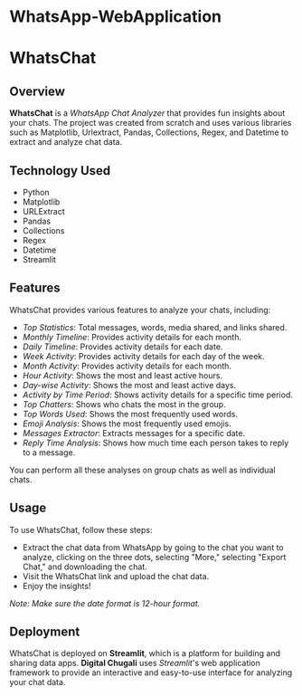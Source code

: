 # WhatsApp-WebApplication

# WhatsChat

## Overview

**WhatsChat** is a _WhatsApp Chat Analyzer_ that provides fun insights about your chats. The project was created from scratch and uses various libraries such as Matplotlib, Urlextract, Pandas, Collections, Regex, and Datetime to extract and analyze chat data.

## Technology Used

- Python
- Matplotlib
- URLExtract
- Pandas
- Collections
- Regex
- Datetime
- Streamlit

## Features

WhatsChat provides various features to analyze your chats, including:

- _Top Statistics_: Total messages, words, media shared, and links shared.
- _Monthly Timeline_: Provides activity details for each month.
- _Daily Timeline_: Provides activity details for each date.
- _Week Activity_: Provides activity details for each day of the week.
- _Month Activity_: Provides activity details for each month.
- _Hour Activity_: Shows the most and least active hours.
- _Day-wise Activity_: Shows the most and least active days.
- _Activity by Time Period_: Shows activity details for a specific time period.
- _Top Chatters_: Shows who chats the most in the group.
- _Top Words Used_: Shows the most frequently used words.
- _Emoji Analysis_: Shows the most frequently used emojis.
- _Messages Extractor_: Extracts messages for a specific date.
- _Reply Time Analysis_: Shows how much time each person takes to reply to a message.

You can perform all these analyses on group chats as well as individual chats.


## Usage

To use WhatsChat, follow these steps:

- Extract the chat data from WhatsApp by going to the chat you want to analyze, clicking on the three dots, selecting "More," selecting "Export Chat," and downloading the chat.
- Visit the WhatsChat link and upload the chat data.
- Enjoy the insights!

_Note: Make sure the date format is 12-hour format._

## Deployment

WhatsChat is deployed on **Streamlit**, which is a platform for building and sharing data apps. **Digital Chugali** uses _Streamlit_'s web application framework to provide an interactive and easy-to-use interface for analyzing your chat data.


